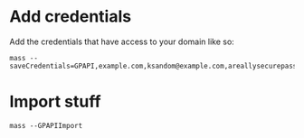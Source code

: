 # Add credentials

Add the credentials that have access to your domain like so:

    mass --saveCredentials=GPAPI,example.com,ksandom@example.com,areallysecurepassword

# Import stuff

    mass --GPAPIImport
